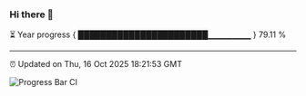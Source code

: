 ### Hi there 👋

⏳ Year progress { ███████████████████████▁▁▁▁▁▁▁ } 79.11 %

---

⏰ Updated on Thu, 16 Oct 2025 18:21:53 GMT

![Progress Bar CI](https://github.com/liununu/liununu/workflows/Progress%20Bar%20CI/badge.svg)

